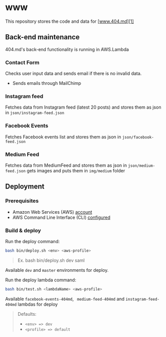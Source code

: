 # www

This repository stores the code and data for [www.404.md][1]

## Back-end maintenance

404.md's back-end functionality is running in AWS.Lambda

### Contact Form

Checks user input data and sends email if there is no invalid data.

* Sends emails through MailChimp

### Instagram feed

Fetches data from Instagram feed (latest 20 posts) and stores them as json in `json/instagram-feed.json`

### Facebook Events

Fetches Facebook events list and stores them as json in `json/facebook-feed.json`

### Medium Feed

Fetches data from MediumFeed and stores them as json in `json/medium-feed.json` gets images and puts 
them in `img/medium` folder

## Deployment

### Prerequisites

- Amazon Web Services (AWS) [account][2]
- AWS Command Line Interface (CLI) [configured][3]

### Build & deploy

Run the deploy command:

```bash
bash bin/deploy.sh <env> <aws-profile>
```
> Ex. bash bin/deploy.sh dev saml

Available `dev` and `master` environments for deploy.

Run the deploy lambda command:

```bash
bash bin/test.sh <lambdaName> <aws-profile>
```

Available `facebook-events-404md`, ` medium-feed-404md` and
 `instagram-feed-404md` lambdas for deploy

>Defaults:
>- `<env> => dev`
>- `<profile> => default`


[1]: https://www.404.md
[2]: https://www.youtube.com/watch?v=WviHsoz8yHk
[3]: https://docs.aws.amazon.com/cli/latest/userguide/cli-chap-getting-started.html
